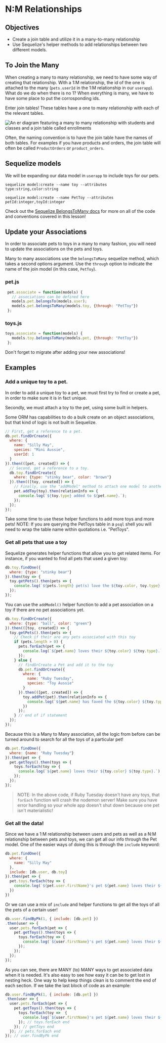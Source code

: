 # N:M Relationships

## Objectives

* Create a join table and utilize it in a many-to-many relationship
* Use Sequelize's helper methods to add relationships between two different models.

## To Join the Many

When creating a many to many relationship, we need to have some way of creating that relationship. With a 1:M relationship, the id of the one is attached to the many \(`pets.userId` in the 1:M relationship in our `userapp`\). What do we do when there is no 1? When everything is many, we have to have some place to put the corrosponding ids.

Enter join tables! These tables have a one to many relationship with each of the relevant tables.

![An er diagram featuring a many to many relationship with students and classes and a join table called enrollments](https://fmhelp.filemaker.com/help/18/fmp/en/FMP_Help/images/relational.07.06.1.png)

Often, the naming convention is to have the join table have the names of both tables. For examples if you have products and orders, the join table will often be called `ProductOrders` or `product_orders`.

## Sequelize models

We will be expanding our data model in `userapp` to include toys for our pets.

```text
sequelize model:create --name toy --attributes type:string,color:string

sequelize model:create --name PetToy --attributes petId:integer,toyId:integer
```

Check out the [Sequelize BelongsToMany docs](https://sequelize.readthedocs.io/en/v3/docs/associations/#belongs-to-many-associations) for more on all of the code and conventions covered in this lesson!

## Update your Associations

In order to associate pets to toys in a many to many fashion, you will need to update the associations on the pets and toys.

Many to many associations use the `belongsToMany` sequelize method, which takes a second options argument. Use the `through` option to indicate the name of the join model (in this case, `PetToy`).

### pet.js

```javascript
 pet.associate = function(models) {
   // associations can be defined here
   models.pet.belongsTo(models.user);
   models.pet.belongsToMany(models.toy, {through: "PetToy"})
 };
```

### toys.js

```javascript
toys.associate = function(models) {
   models.toy.belongsToMany(models.pet, {through: "PetToy"})
 };
```

Don't forget to migrate after adding your new associations!

## Examples

### Add a unique toy to a pet.

In order to add a unique toy to a pet, we must first try to find or create a pet, in order to make sure it is in fact unique.

Secondly, we must attach a toy to the pet, using some built in helpers.

Some ORM has capabilities to do a bulk create on an object associations, but that kind of logic is not built in Sequelize.

```javascript
// First, get a reference to a pet.
db.pet.findOrCreate({
  where: {
    name: "Silly May",
    species: "Mini Aussie",
    userId: 1
  }
}).then(([pet, created]) => {
  // Second, get a reference to a toy.
  db.toy.findOrCreate({
    where: {type: "stinky bear", color: "brown"}
  }).then(([toy, created]) => {
    // Finally, use the "addModel" method to attach one model to another model.
    pet.addToy(toy).then(relationInfo => {
      console.log(`${toy.type} added to ${pet.name}.`);
    });
  });
});
```

Take some time to use these helper functions to add more toys and more pets! NOTE: If you are querying the PetToys table in a `psql` shell you will need to wrap the table name within quotations i.e. "PetToys".

### Get all pets that use a toy

Sequelize generates helper functions that allow you to get related items. For instance, if you wanted to find all pets that used a given toy:

```javascript
db.toy.findOne({
  where: {type: "stinky bear"}
}).then(toy => {
  toy.getPets().then(pets => {
    console.log(`${pets.length} pet(s) love the ${toy.color, toy.type}.`);
  });
});
```

You can use the `addModel()` helper function to add a pet association on a toy if there are no pet associations yet.

```javascript
db.toy.findOrCreate({
  where: {type: "ball", color: "green"}
}).then(([toy, created]) => {
  toy.getPets().then(pets => {
    // Check if their are any pets associated with this toy
    if (pets.length > 0) {
      pets.forEach(pet => {
        console.log(`${pet.name} loves their ${toy.color} ${toy.type}.`);
      });
    } else {
      // findOrCreate a Pet and add it to the toy
      db.pet.findOrCreate({
        where: {
          name: "Ruby Tuesday",
          species: "Toy Aussie"
        }
      }).then(([pet, created]) => {
        toy.addPet(pet).then(relationInfo => {
          console.log(`${pet.name} has faved the ${toy.color} ${toy.type} toy.`);
        })
      });
    } // end of if statement
  });
});
```

Because this is a Many to Many association, all the logic from before can be turned around to search for all the toys of a particular pet!

```javascript
db.pet.findOne({
  where: {name: "Ruby Tuesday"}
}).then(pet => {
  pet.getToys().then(toys => {
    toys.forEach(toy => {
      console.log(`${pet.name} loves their ${toy.color} ${toy.type}.`);
    });
  });
});
```

> NOTE: In the above code, if Ruby Tuesday doesn't have any toys, that `forEach` function will crash the nodemon server! Make sure you have error handling so your whole app doesn't shut down because one pet isn't materialistic!

### Get all the data!

Since we have a 1:M relationship between users and pets as well as a N:M relationship between pets and toys, we can get all our info through the Pet model. One of the easier ways of doing this is through the `include` keyword:

```javascript
db.pet.findOne({
  where: {
    name: "Silly May"
  },
  include: [db.user, db.toy]
}).then(pet => {
  pet.toys.forEach(toy => {
    console.log(`${pet.user.firstName}'s pet ${pet.name} loves their ${toy.color} ${toy.type}.`);
  })
})
```

Or we can use a mix of `include` and helper functions to get all the toys of all the pets of a certain user!

```javascript
db.user.findByPk(1, { include: [db.pet] })
.then(user => {
  user.pets.forEach(pet => {
    pet.getToys().then(toys => {
      toys.forEach(toy => {
        console.log(`${user.firstName}'s pet ${pet.name} loves their ${toy.color} ${toy.type}.`);
      });
    });
  });
});
```

As you can see, there are MANY \(to\) MANY ways to get associated data when it is needed. It's also easy to see how easy it can be to get lost in nesting heck. One way to help keep things clean is to comment the end of each section. If we take the last block of code as an example:

```javascript
db.user.findByPk(1, { include: [db.pet] })
.then(user => {
  user.pets.forEach(pet => {
    pet.getToys().then(toys => {
      toys.forEach(toy =>  {
        console.log(`${user.firstName}'s pet ${pet.name} loves their ${toy.color} ${toy.type}.`);
      }); // toys.forEach end
    }); // getToys end
  }); // pets.forEach end
}); // user.findByPk end
```

